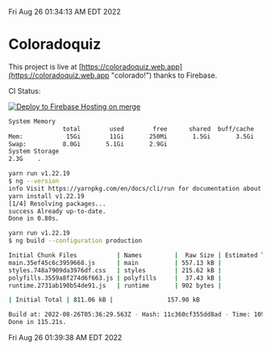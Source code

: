 Fri Aug 26 01:34:13 AM EDT 2022

# Coloradoquiz


This project is live at [https://coloradoquiz.web.app](https://coloradoquiz.web.app "colorado!") thanks to Firebase.

CI Status: 

[![Deploy to Firebase Hosting on merge](https://github.com/teamkushal/coloradoquiz/actions/workflows/firebase-hosting-merge.yml/badge.svg)](https://github.com/teamkushal/coloradoquiz/actions/workflows/firebase-hosting-merge.yml)

```bash
System Memory
               total        used        free      shared  buff/cache   available
Mem:            15Gi        11Gi       250Mi       1.5Gi       3.5Gi       1.9Gi
Swap:          8.0Gi       5.1Gi       2.9Gi
System Storage
2.3G	.
```
```bash
yarn run v1.22.19
$ ng --version
info Visit https://yarnpkg.com/en/docs/cli/run for documentation about this command.
yarn install v1.22.19
[1/4] Resolving packages...
success Already up-to-date.
Done in 0.80s.
```
```bash
yarn run v1.22.19
$ ng build --configuration production

Initial Chunk Files           | Names         |  Raw Size | Estimated Transfer Size
main.35ef45c6c3959668.js      | main          | 557.13 kB |               132.67 kB
styles.748a7909da3976df.css   | styles        | 215.62 kB |                12.77 kB
polyfills.3559a8f274d6f663.js | polyfills     |  37.43 kB |                11.96 kB
runtime.2731ab190b54de91.js   | runtime       | 902 bytes |               517 bytes

| Initial Total | 811.06 kB |               157.90 kB

Build at: 2022-08-26T05:36:29.563Z - Hash: 11c360cf355dd8ad - Time: 109979ms
Done in 115.21s.
```
Fri Aug 26 01:39:38 AM EDT 2022
